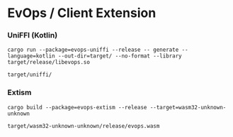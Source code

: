 # EvOps / Client Extension

### UniFFI (Kotlin)

```shell
cargo run --package=evops-uniffi --release -- generate --language=kotlin --out-dir=target/ --no-format --library target/release/libevops.so
```

`target/uniffi/`

### Extism

```shell
cargo build --package=evops-extism --release --target=wasm32-unknown-unknown
```

`target/wasm32-unknown-unknown/release/evops.wasm`
